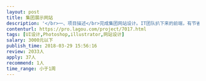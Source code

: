 ```yaml
---                
layout: post       
title: 集团展示网站           
description: '</br>一、项目描述</br>完成集团网站设计。IT团队扒下来的前端，有节省时间的组件。选择组件，根据内容做好排列。</br>二、主要功能</br>展示集团，介绍品牌，介绍集团背景，让浏览者安心。</br>三、人员要求</br>有极强的美感，对网站设计有经验。</br>'     
contenturl: https://pro.lagou.com/project/7017.html      
tags: [UI设计,Photoshop,illustrator,网站设计]            
salary: 3000元以下          
publish_time: 2018-03-29 15:56:16         
review: 2033人                   
apply: 37人                   
recommend: 1人                   
time_range: 小于1周              
---                 
```

